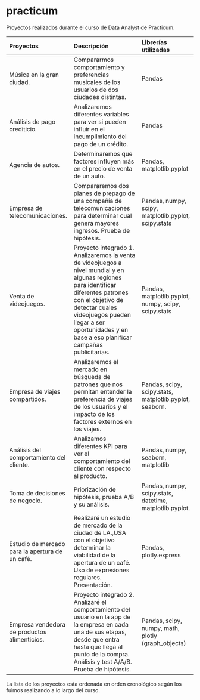 # practicum
Proyectos realizados durante el curso de Data Analyst de Practicum.

| Proyectos              | Descripción                 | Librerías utilizadas             |
| :-------------------- | :--------------------- |:---------------------------|
|    Música en la gran ciudad.     |Compararmos comportamiento y preferencias musicales de los usuarios de dos ciudades distintas.      |      Pandas           |
| Análisis de pago crediticio. | Analizaremos diferentes variables para ver si pueden influir en el incumplimiento del pago de un crédito. | Pandas|
|Agencia de autos. | Determinaremos que factores influyen más en el precio de venta de un auto. | Pandas, matplotlib.pyplot|
|Empresa de telecomunicaciones.|Compararemos dos planes de prepago de una compañía de telecomunicaciones para determinar cual genera mayores ingresos. Prueba de hipótesis.| Pandas, numpy, scipy, matplotlib.pyplot, scipy.stats|  
|Venta de videojuegos.| Proyecto integrado 1. Analizaremos la venta de videojuegos a nivel mundial y en algunas regiones para identificar diferentes patrones con el objetivo de detectar cuales videojuegos pueden llegar a ser oportunidades y en base a eso planificar campañas publicitarias.|Pandas, matplotlib.pyplot, numpy, scipy, scipy.stats|
| Empresa de viajes compartidos.| Analizaremos el mercado en búsqueda de patrones que nos permitan entender la preferencia de viajes de los usuarios y el impacto de los factores externos en los viajes.| Pandas, scipy, scipy.stats, matplotlib.pyplot, seaborn.|
|Análisis del comportamiento del cliente.| Analizamos diferentes KPI para ver el comportamiento del cliente con respecto al producto.|Pandas, numpy, seaborn, matplotlib|
|Toma de decisiones de negocio.|Priorización de hipótesis, prueba A/B y su análisis.| Pandas, numpy, scipy.stats, datetime, matplotlib.pyplot.|
|Estudio de mercado para la apertura de un café.| Realizaré un estudio de mercado de la ciudad de LA.,USA con el objetivo determinar la viabilidad de la apertura de un café. Uso de expresiones regulares. Presentación. | Pandas, plotly.express|
|Empresa vendedora de productos alimenticios.|Proyecto integrado 2. Analizaré el comportamiento del usuario en la app de la empresa en cada una de sus etapas, desde que entra hasta que llega al punto de la compra. Análisis y test A/A/B. Prueba de hipótesis.| Pandas, scipy, numpy, math, plotly (graph_objects)| 

La lista de los proyectos esta ordenada en orden cronológico según los fuimos realizando a lo largo del curso. 
